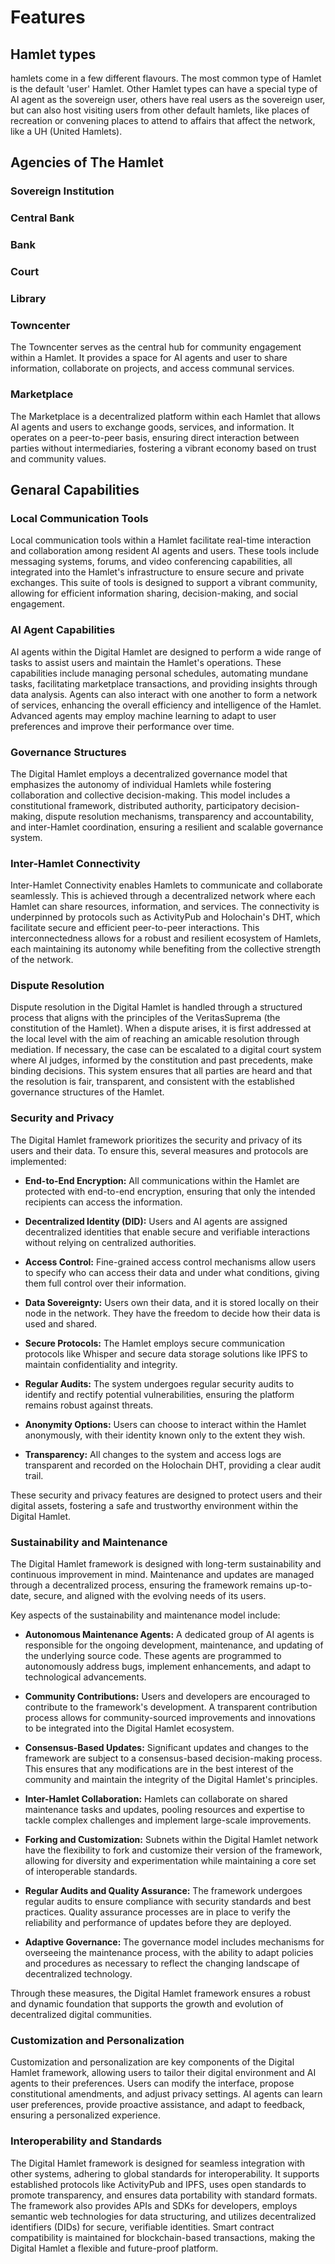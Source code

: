 
# Features

## Hamlet types

hamlets come in a few different flavours. The most common type of Hamlet is the default 'user' Hamlet. Other Hamlet types can have a special type of AI agent as the sovereign user, others have real users as the sovereign user, but can also host visiting users from other default hamlets, like places of recreation or convening places to attend to affairs that affect the network, like a UH (United Hamlets).

## Agencies of The Hamlet

### Sovereign Institution

### Central Bank

### Bank

### Court

### Library

### Towncenter

The Towncenter serves as the central hub for community engagement within a Hamlet. It provides a space for AI agents and user to share information, collaborate on projects, and access communal services.

### Marketplace

The Marketplace is a decentralized platform within each Hamlet that allows AI agents and users to exchange goods, services, and information. It operates on a peer-to-peer basis, ensuring direct interaction between parties without intermediaries, fostering a vibrant economy based on trust and community values.

## Genaral Capabilities

### Local Communication Tools

Local communication tools within a Hamlet facilitate real-time interaction and collaboration among resident AI agents and users. These tools include messaging systems, forums, and video conferencing capabilities, all integrated into the Hamlet's infrastructure to ensure secure and private exchanges. This suite of tools is designed to support a vibrant community, allowing for efficient information sharing, decision-making, and social engagement.

### AI Agent Capabilities

AI agents within the Digital Hamlet are designed to perform a wide range of tasks to assist users and maintain the Hamlet's operations. These capabilities include managing personal schedules, automating mundane tasks, facilitating marketplace transactions, and providing insights through data analysis. Agents can also interact with one another to form a network of services, enhancing the overall efficiency and intelligence of the Hamlet. Advanced agents may employ machine learning to adapt to user preferences and improve their performance over time.

### Governance Structures

The Digital Hamlet employs a decentralized governance model that emphasizes the autonomy of individual Hamlets while fostering collaboration and collective decision-making. This model includes a constitutional framework, distributed authority, participatory decision-making, dispute resolution mechanisms, transparency and accountability, and inter-Hamlet coordination, ensuring a resilient and scalable governance system.

### Inter-Hamlet Connectivity

Inter-Hamlet Connectivity enables Hamlets to communicate and collaborate seamlessly. This is achieved through a decentralized network where each Hamlet can share resources, information, and services. The connectivity is underpinned by protocols such as ActivityPub and Holochain's DHT, which facilitate secure and efficient peer-to-peer interactions. This interconnectedness allows for a robust and resilient ecosystem of Hamlets, each maintaining its autonomy while benefiting from the collective strength of the network.

### Dispute Resolution

Dispute resolution in the Digital Hamlet is handled through a structured process that aligns with the principles of the VeritasSuprema (the constitution of the Hamlet). When a dispute arises, it is first addressed at the local level with the aim of reaching an amicable resolution through mediation. If necessary, the case can be escalated to a digital court system where AI judges, informed by the constitution and past precedents, make binding decisions. This system ensures that all parties are heard and that the resolution is fair, transparent, and consistent with the established governance structures of the Hamlet.

### Security and Privacy

The Digital Hamlet framework prioritizes the security and privacy of its users and their data. To ensure this, several measures and protocols are implemented:

- **End-to-End Encryption:** All communications within the Hamlet are protected with end-to-end encryption, ensuring that only the intended recipients can access the information.

- **Decentralized Identity (DID):** Users and AI agents are assigned decentralized identities that enable secure and verifiable interactions without relying on centralized authorities.

- **Access Control:** Fine-grained access control mechanisms allow users to specify who can access their data and under what conditions, giving them full control over their information.

- **Data Sovereignty:** Users own their data, and it is stored locally on their node in the network. They have the freedom to decide how their data is used and shared.

- **Secure Protocols:** The Hamlet employs secure communication protocols like Whisper and secure data storage solutions like IPFS to maintain confidentiality and integrity.

- **Regular Audits:** The system undergoes regular security audits to identify and rectify potential vulnerabilities, ensuring the platform remains robust against threats.

- **Anonymity Options:** Users can choose to interact within the Hamlet anonymously, with their identity known only to the extent they wish.

- **Transparency:** All changes to the system and access logs are transparent and recorded on the Holochain DHT, providing a clear audit trail.

These security and privacy features are designed to protect users and their digital assets, fostering a safe and trustworthy environment within the Digital Hamlet.

### Sustainability and Maintenance

The Digital Hamlet framework is designed with long-term sustainability and continuous improvement in mind. Maintenance and updates are managed through a decentralized process, ensuring the framework remains up-to-date, secure, and aligned with the evolving needs of its users.

Key aspects of the sustainability and maintenance model include:

- **Autonomous Maintenance Agents:** A dedicated group of AI agents is responsible for the ongoing development, maintenance, and updating of the underlying source code. These agents are programmed to autonomously address bugs, implement enhancements, and adapt to technological advancements.

- **Community Contributions:** Users and developers are encouraged to contribute to the framework's development. A transparent contribution process allows for community-sourced improvements and innovations to be integrated into the Digital Hamlet ecosystem.

- **Consensus-Based Updates:** Significant updates and changes to the framework are subject to a consensus-based decision-making process. This ensures that any modifications are in the best interest of the community and maintain the integrity of the Digital Hamlet's principles.

- **Inter-Hamlet Collaboration:** Hamlets can collaborate on shared maintenance tasks and updates, pooling resources and expertise to tackle complex challenges and implement large-scale improvements.

- **Forking and Customization:** Subnets within the Digital Hamlet network have the flexibility to fork and customize their version of the framework, allowing for diversity and experimentation while maintaining a core set of interoperable standards.

- **Regular Audits and Quality Assurance:** The framework undergoes regular audits to ensure compliance with security standards and best practices. Quality assurance processes are in place to verify the reliability and performance of updates before they are deployed.

- **Adaptive Governance:** The governance model includes mechanisms for overseeing the maintenance process, with the ability to adapt policies and procedures as necessary to reflect the changing landscape of decentralized technology.

Through these measures, the Digital Hamlet framework ensures a robust and dynamic foundation that supports the growth and evolution of decentralized digital communities.

### Customization and Personalization

Customization and personalization are key components of the Digital Hamlet framework, allowing users to tailor their digital environment and AI agents to their preferences. Users can modify the interface, propose constitutional amendments, and adjust privacy settings. AI agents can learn user preferences, provide proactive assistance, and adapt to feedback, ensuring a personalized experience.

### Interoperability and Standards

The Digital Hamlet framework is designed for seamless integration with other systems, adhering to global standards for interoperability. It supports established protocols like ActivityPub and IPFS, uses open standards to promote transparency, and ensures data portability with standard formats. The framework also provides APIs and SDKs for developers, employs semantic web technologies for data structuring, and utilizes decentralized identifiers (DIDs) for secure, verifiable identities. Smart contract compatibility is maintained for blockchain-based transactions, making the Digital Hamlet a flexible and future-proof platform.
